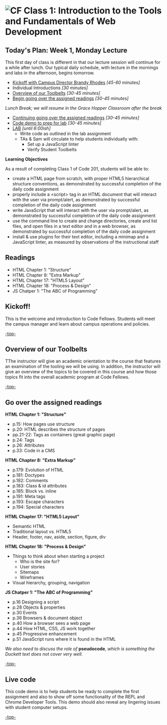 # ![CF](https://i.imgur.com/7v5ASc8.png) Class 1: Introduction to the Tools and Fundamentals of Web Development

<a id="top"></a>
## Today's Plan: Week 1, Monday Lecture

This first day of class is different in that our lecture session will continue for a while after lunch. Our typical daily schedule, with lecture in the mornings and labs in the afternoon, begins tomorrow.

- [Kickoff with Campus Director Brandy Rhodes](#kickoff) *[45-60 minutes]*
- Individual Introductions *[30 minutes]*
- [Overview of our Toolbelts](#toolbelt) *[30-45 minutes]*
- [Begin going over the assigned readings](#readings) *[30-45 minutes]*

*Lunch Break; we will resume in the Grace Hopper Classroom after the break*

- [Continuing going over the assigned readings](#readings) *[30-45 minutes]*
- [Code demo to prep for lab](#code) *[30-45 minutes]*
- [LAB](#lab) *[until 6:00ish]*
  - Write code as outlined in the lab assignment
  - TAs & Sam will circulate to help students individually with:
    - Set up a JavaScript linter
    - Verify Student Toolbelts

**Learning Objectives**

As a result of completing Class 1 of Code 201, students will be able to:

- create a HTML page from scratch, with proper HTML5 hierarchical structure conventions, as demonstrated by successful completion of the daily code assignment
- properly include a \<script> tag in an HTML document that will interact with the user via prompt/alert, as demonstrated by successful completion of the daily code assignment
- write JavaScript that will interact with the user via prompt/alert, as demonstrated by successful completion of the daily code assignment
- use the command line to create and change directories, create and list files, and open files in a text editor and in a web browser, as demonstrated by successful completion of the daily code assignment
- install & use plugins for their text editor, including a minimap and a JavaScript linter, as measured by observations of the instructional staff

## Readings

- HTML Chapter 1: "Structure"
- HTML Chapter 8: "Extra Markup"
- HTML Chapter 17: "HTML5 Layout"
- HTML Chapter 18: "Process & Design"
- JS Chatper 1: "The ABC of Programming"

<a id="kickoff"></a>
## Kickoff!

This is the welcome and introduction to Code Fellows. Students will meet the campus manager and learn about campus operations and policies.

[-top-](#top)

<a id="academic"></a>
## Overview of our Toolbelts

TThe instructor will give an academic orientation to the course that features an examination of the tooling we will be using. In addition, the instructor will give an overview of the topics to be covered in this course and how those topics fit into the overall academic program at Code Fellows.

[-top-](#top)

<a id="readings"></a>
## Go over the assigned readings

**HTML Chapter 1: "Structure"**

- p.15: How pages use structure
- p.20: HTML describes the structure of pages
- pp.21-22: Tags as containers (great graphic page)
- p.24: Tags
- p.26: Attributes
- p.33: Code in a CMS

**HTML Chapter 8: "Extra Markup"**

- p.179: Evolution of HTML
- p.181: Doctypes
- p.182: Comments
- p.183: Class & id attributes
- p.185: Block vs. inline
- p.191: Meta tags
- p.193: Escape characters
- p.194: Special characters

**HTML Chapter 17: "HTML5 Layout"**

- Semantic HTML
- Traditional layout vs. HTML5
- Header, footer, nav, aside, section, figure, div

**HTML Chapter 18: "Process & Design"**

- Things to think about when starting a project
  - Who is the site for?
  - User stories
  - Sitemaps
  - Wireframes
- Visual hierarchy, grouping, navigation

**JS Chatper 1: "The ABC of Programming"**

- p.16 	Designing a script
- p.28 	Objects & properties
- p.30 	Events
- p.36 	Browsers & document object
- p.40 	How a browser sees a web page
- p.44 	How HTML, CSS, JS work together			
- p.45 	Progressive enhancement
- p.51 	JavaScript runs where it is found in the HTML

*We also need to discuss the role of* **pseudocode**, *which is something the Duckett text does not cover very well.*

[-top-](#top)

<a id="code"></a>
## Live code

This code demo is to help students be ready to complete the first assignment and also to show off some functionality of the REPL and Chrome Developer Tools. This demo should also reveal any lingering issues with student computer setups.

[-top-](#top)